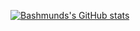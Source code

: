 [![Bashmunds's GitHub stats](https://github-readme-stats.vercel.app/api?username=BashmundShah&show_icons=true&theme=catppuccin_mocha)](https://github.com/anuraghazra/github-readme-stats)
